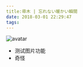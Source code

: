 ```yaml
---
title:帚木 | 忘れない暖かい瞬間
date: 2018-03-01 22:29:47
tags:
---
```

![avatar](http://m.qpic.cn/psb?/V10ZHE9M4DB6nN/KgOGMbba1Mxkd0bfe6x9rUcQpQEY8f7SM*zAEqzI8C0!/b/dFcBAAAAAAAA&bo=GwKEAAAAAAARB60!&rf=viewer_4)
* 测试图片功能
* 奇怪